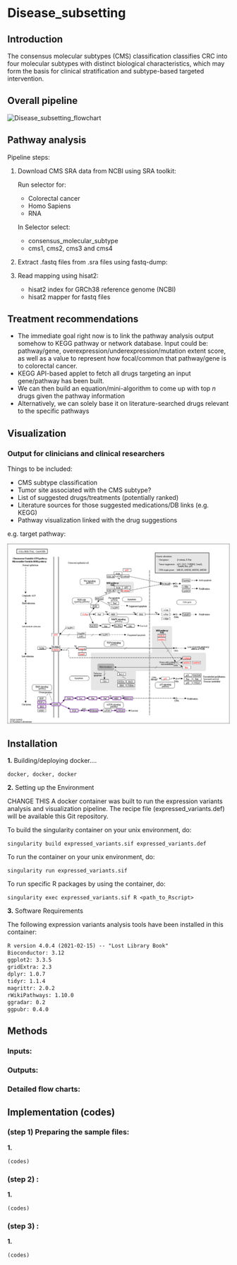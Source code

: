 # Disease_subsetting
## Introduction
The consensus molecular subtypes (CMS) classification classifies CRC into four molecular subtypes with distinct biological characteristics, which may form the basis for clinical stratification and subtype-based targeted intervention.
## Overall pipeline
![Disease_subsetting_flowchart](https://user-images.githubusercontent.com/82537630/157536530-5d03f842-ca3f-4e15-85df-346d97f5a78d.png)

## Pathway analysis
Pipeline steps:
1. Download CMS SRA data from NCBI using SRA toolkit:

    Run selector for:
    - Colorectal cancer
    - Homo Sapiens
    - RNA

    In Selector select:
    - consensus_molecular_subtype
    - cms1, cms2, cms3 and cms4
2. Extract .fastq files from .sra files using fastq-dump:
3. Read mapping using hisat2:
   - hisat2 index for GRCh38 reference genome (NCBI)
   - hisat2 mapper for fastq files


## Treatment recommendations
* The immediate goal right now is to link the pathway analysis output somehow to KEGG pathway or network database. Input could be: pathway/gene, overexpression/underexpression/mutation extent score, as well as a value to represent how focal/common that pathway/gene is to colorectal cancer.
* KEGG API-based applet to fetch all drugs targeting an input gene/pathway has been built.
* We can then build an equation/mini-algorithm to come up with top *n* drugs given the pathway information
* Alternatively, we can solely base it on literature-searched drugs relevant to the specific pathways

## Visualization
### Output for clinicians and clinical researchers

Things to be included:
* CMS subtype classification
* Tumor site associated with the CMS subtype?
* List of suggested drugs/treatments (potentially ranked)
* Literature sources for those suggested medications/DB links (e.g. KEGG)
* Pathway visualization linked with the drug suggestions

e.g. target pathway:

![target_pathway_figure_example](fig/target_pathway_figure_example.png)

## Installation
**1.** Building/deploying docker.... 
```
docker, docker, docker
```
**2.** Setting up the Environment

CHANGE THIS A docker container was built to run the expression variants analysis and visualization pipeline. The recipe file (expressed_variants.def) will be available this Git repository.

To build the singularity container on your unix environment, do:
```
singularity build expressed_variants.sif expressed_variants.def
```

To run the container on your unix environment, do:
```
singularity run expressed_variants.sif
```

To run specific R packages by using the container, do:
```
singularity exec expressed_variants.sif R <path_to_Rscript>
```

**3.** Software Requirements

The following expression variants analysis tools have been installed in this container:

```
R version 4.0.4 (2021-02-15) -- "Lost Library Book"
Bioconductor: 3.12
ggplot2: 3.3.5
gridExtra: 2.3
dplyr: 1.0.7
tidyr: 1.1.4
magrittr: 2.0.2
rWikiPathways: 1.10.0
ggradar: 0.2
ggpubr: 0.4.0

```

## Methods

### Inputs:

### Outputs:

### Detailed flow charts:

## Implementation (codes)

### (step 1) Preparing the sample files:<br/>
**1.**<br/>
```
(codes)
```

### (step 2) :<br/>
**1.**<br/>
```
(codes)
```

### (step 3) :<br/>
**1.**<br/>
```
(codes)
```
